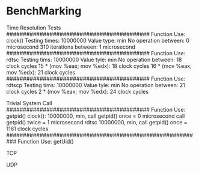 # BenchMarking

Time Resolution Tests
###########################################
Function Use: clock()
Testing times: 10000000
Value type: min
No operation between: 0 microsecond
310 iterations between: 1 microsecond
###########################################
Function Use: rdtsc
Testing tims: 10000000
Value tyle: min
No operation between: 18 clock cycles
15 * (mov %eax; mov %edx): 18 clock cycles
16 * (mov %eax; mov %edx): 21 clock cycles
###########################################
Function Use: rdtscp
Testing tims: 10000000
Value tyle: min
No operation between: 21 clock cycles
2 * (mov %eax; mov %edx): 24 clock cycles


Trivial System Call
###########################################
Function Use: getpid()
clock(): 10000000, min, call getpid() once = 0 microsecond
                        call getpid() twice = 1 microsecond
rdtsc 10000000, min, call getpid() once = 1161 clock cycles
###########################################################
Function Use: getUid()

TCP

UDP
